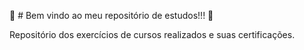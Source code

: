 :space_invader: # Bem vindo ao meu repositório de estudos!!! :space_invader:

Repositório dos exercícios de cursos realizados e suas certificações.
